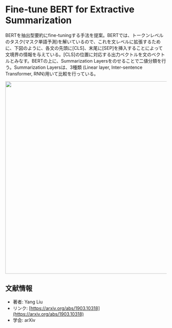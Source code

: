 # Fine-tune BERT for Extractive Summarization

BERTを抽出型要約にfine-tuningする手法を提案。BERTでは、トークンレベルのタスク(マスク単語予測)を解いているので、これを文レベルに拡張するために、下図のように、各文の先頭に[CLS]、末尾に[SEP]を挿入することによって文境界の情報を与えている。[CLS]の位置に対応する出力ベクトルを文のベクトルとみなす。BERTの上に、Summarization Layersをのせることで二値分類を行う。Summarization Layersは、3種類 (Linear layer, Inter-sentence Transformer, RNN)用いて比較を行っている。

<p align="center">
<img src=https://user-images.githubusercontent.com/53220859/63507683-3ffb6000-c513-11e9-99d8-edfe75387c28.png width=600pt>
</p>


## 文献情報
- 著者: Yang Liu
- リンク: [https://arxiv.org/abs/1903.10318](https://arxiv.org/abs/1903.10318)
- 学会: arXiv
